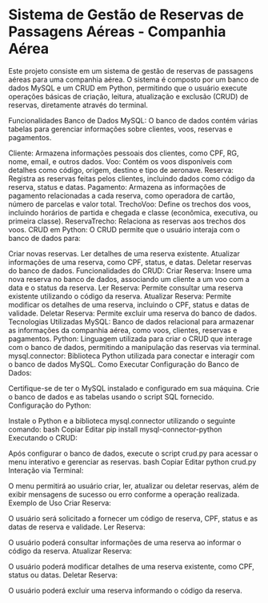 # Sistema de Gestão de Reservas de Passagens Aéreas - Companhia Aérea

Este projeto consiste em um sistema de gestão de reservas de passagens aéreas para uma companhia aérea. O sistema é composto por um banco de dados MySQL e um CRUD em Python, permitindo que o usuário execute operações básicas de criação, leitura, atualização e exclusão (CRUD) de reservas, diretamente através do terminal.

Funcionalidades
Banco de Dados MySQL: O banco de dados contém várias tabelas para gerenciar informações sobre clientes, voos, reservas e pagamentos.

Cliente: Armazena informações pessoais dos clientes, como CPF, RG, nome, email, e outros dados.
Voo: Contém os voos disponíveis com detalhes como código, origem, destino e tipo de aeronave.
Reserva: Registra as reservas feitas pelos clientes, incluindo dados como código da reserva, status e datas.
Pagamento: Armazena as informações de pagamento relacionadas a cada reserva, como operadora de cartão, número de parcelas e valor total.
TrechoVoo: Define os trechos dos voos, incluindo horários de partida e chegada e classe (econômica, executiva, ou primeira classe).
ReservaTrecho: Relaciona as reservas aos trechos dos voos.
CRUD em Python: O CRUD permite que o usuário interaja com o banco de dados para:

Criar novas reservas.
Ler detalhes de uma reserva existente.
Atualizar informações de uma reserva, como CPF, status, e datas.
Deletar reservas do banco de dados.
Funcionalidades do CRUD:
Criar Reserva: Insere uma nova reserva no banco de dados, associando um cliente a um voo com a data e o status da reserva.
Ler Reserva: Permite consultar uma reserva existente utilizando o código da reserva.
Atualizar Reserva: Permite modificar os detalhes de uma reserva, incluindo o CPF, status e datas de validade.
Deletar Reserva: Permite excluir uma reserva do banco de dados.
Tecnologias Utilizadas
MySQL: Banco de dados relacional para armazenar as informações da companhia aérea, como voos, clientes, reservas e pagamentos.
Python: Linguagem utilizada para criar o CRUD que interage com o banco de dados, permitindo a manipulação das reservas via terminal.
mysql.connector: Biblioteca Python utilizada para conectar e interagir com o banco de dados MySQL.
Como Executar
Configuração do Banco de Dados:

Certifique-se de ter o MySQL instalado e configurado em sua máquina.
Crie o banco de dados e as tabelas usando o script SQL fornecido.
Configuração do Python:

Instale o Python e a biblioteca mysql.connector utilizando o seguinte comando:
bash
Copiar
Editar
pip install mysql-connector-python
Executando o CRUD:

Após configurar o banco de dados, execute o script crud.py para acessar o menu interativo e gerenciar as reservas.
bash
Copiar
Editar
python crud.py
Interação via Terminal:

O menu permitirá ao usuário criar, ler, atualizar ou deletar reservas, além de exibir mensagens de sucesso ou erro conforme a operação realizada.
Exemplo de Uso
Criar Reserva:

O usuário será solicitado a fornecer um código de reserva, CPF, status e as datas de reserva e validade.
Ler Reserva:

O usuário poderá consultar informações de uma reserva ao informar o código da reserva.
Atualizar Reserva:

O usuário poderá modificar detalhes de uma reserva existente, como CPF, status ou datas.
Deletar Reserva:

O usuário poderá excluir uma reserva informando o código da reserva.
